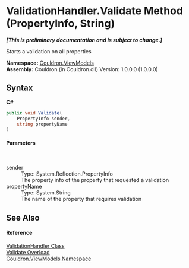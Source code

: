 # ValidationHandler.Validate Method (PropertyInfo, String)
 _**\[This is preliminary documentation and is subject to change.\]**_

Starts a validation on all properties

**Namespace:**&nbsp;<a href="N_Couldron_ViewModels">Couldron.ViewModels</a><br />**Assembly:**&nbsp;Couldron (in Couldron.dll) Version: 1.0.0.0 (1.0.0.0)

## Syntax

**C#**<br />
``` C#
public void Validate(
	PropertyInfo sender,
	string propertyName
)
```


#### Parameters
&nbsp;<dl><dt>sender</dt><dd>Type: System.Reflection.PropertyInfo<br />The property info of the property that requested a validation</dd><dt>propertyName</dt><dd>Type: System.String<br />The name of the property that requires validation</dd></dl>

## See Also


#### Reference
<a href="T_Couldron_ViewModels_ValidationHandler">ValidationHandler Class</a><br /><a href="Overload_Couldron_ViewModels_ValidationHandler_Validate">Validate Overload</a><br /><a href="N_Couldron_ViewModels">Couldron.ViewModels Namespace</a><br />